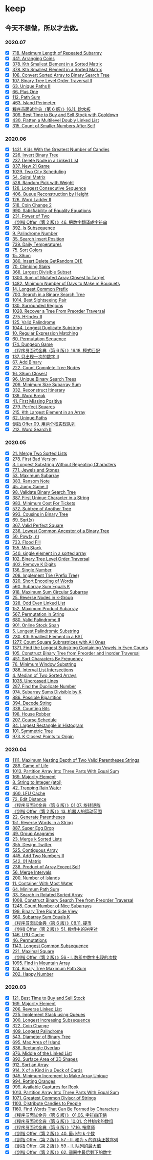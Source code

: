 # keep

## 今天不想做，所以才去做。

### 2020.07

-   [x] [718. Maximum Length of Repeated Subarray](https://github.com/Tcdian/keep/issues/241)
-   [x] [441. Arranging Coins](https://github.com/Tcdian/keep/issues/242)
-   [x] [378. Kth Smallest Element in a Sorted Matrix](https://github.com/Tcdian/keep/issues/243)
-   [x] [378. Kth Smallest Element in a Sorted Matrix](https://github.com/Tcdian/keep/issues/243)
-   [x] [108. Convert Sorted Array to Binary Search Tree](https://github.com/Tcdian/keep/issues/244)
-   [x] [107. Binary Tree Level Order Traversal II](https://github.com/Tcdian/keep/issues/245)
-   [x] [63. Unique Paths II](https://github.com/Tcdian/keep/issues/246)
-   [x] [66. Plus One](https://github.com/Tcdian/keep/issues/247)
-   [x] [112. Path Sum](https://github.com/Tcdian/keep/issues/248)
-   [x] [463. Island Perimeter](https://github.com/Tcdian/keep/issues/249)
-   [x] [程序员面试金典（第 6 版）》16.11. 跳水板](https://github.com/Tcdian/keep/issues/250)
-   [x] [309. Best Time to Buy and Sell Stock with Cooldown](https://github.com/Tcdian/keep/issues/251)
-   [x] [430. Flatten a Multilevel Doubly Linked List](https://github.com/Tcdian/keep/issues/252)
-   [x] [315. Count of Smaller Numbers After Self](https://github.com/Tcdian/keep/issues/253)

### 2020.06

-   [x] [1431. Kids With the Greatest Number of Candies](https://github.com/Tcdian/keep/issues/190)
-   [x] [226. Invert Binary Tree](https://github.com/Tcdian/keep/issues/191)
-   [x] [237. Delete Node in a Linked List](https://github.com/Tcdian/keep/issues/192)
-   [x] [837. New 21 Game](https://github.com/Tcdian/keep/issues/193)
-   [x] [1029. Two City Scheduling](https://github.com/Tcdian/keep/issues/194)
-   [x] [54. Spiral Matrix](https://github.com/Tcdian/keep/issues/195)
-   [x] [528. Random Pick with Weight](https://github.com/Tcdian/keep/issues/196)
-   [x] [128. Longest Consecutive Sequence](https://github.com/Tcdian/keep/issues/197)
-   [x] [406. Queue Reconstruction by Height](https://github.com/Tcdian/keep/issues/198)
-   [x] [126. Word Ladder II](https://github.com/Tcdian/keep/issues/199)
-   [x] [518. Coin Change 2](https://github.com/Tcdian/keep/issues/200)
-   [x] [990. Satisfiability of Equality Equations](https://github.com/Tcdian/keep/issues/201)
-   [x] [231. Power of Two](https://github.com/Tcdian/keep/issues/202)
-   [x] [《剑指 Offer（第 2 版）》46. 把数字翻译成字符串](https://github.com/Tcdian/keep/issues/203)
-   [x] [392. Is Subsequence](https://github.com/Tcdian/keep/issues/204)
-   [x] [9. Palindrome Number](https://github.com/Tcdian/keep/issues/205)
-   [x] [35. Search Insert Position](https://github.com/Tcdian/keep/issues/206)
-   [x] [739. Daily Temperatures](https://github.com/Tcdian/keep/issues/207)
-   [x] [75. Sort Colors](https://github.com/Tcdian/keep/issues/208)
-   [x] [15. 3Sum](https://github.com/Tcdian/keep/issues/209)
-   [x] [380. Insert Delete GetRandom O(1)](https://github.com/Tcdian/keep/issues/210)
-   [x] [70. Climbing Stairs](https://github.com/Tcdian/keep/issues/211)
-   [x] [368. Largest Divisible Subset](https://github.com/Tcdian/keep/issues/212)
-   [x] [1300. Sum of Mutated Array Closest to Target](https://github.com/Tcdian/keep/issues/213)
-   [x] [1482. Minimum Number of Days to Make m Bouquets](https://github.com/Tcdian/keep/issues/214)
-   [x] [14. Longest Common Prefix](https://github.com/Tcdian/keep/issues/215)
-   [x] [700. Search in a Binary Search Tree](https://github.com/Tcdian/keep/issues/216)
-   [x] [1014. Best Sightseeing Pair](https://github.com/Tcdian/keep/issues/217)
-   [x] [130. Surrounded Regions](https://github.com/Tcdian/keep/issues/218)
-   [x] [1028. Recover a Tree From Preorder Traversal](https://github.com/Tcdian/keep/issues/219)
-   [x] [275. H-Index II](https://github.com/Tcdian/keep/issues/220)
-   [x] [125. Valid Palindrome](https://github.com/Tcdian/keep/issues/221)
-   [x] [1044. Longest Duplicate Substring](https://github.com/Tcdian/keep/issues/222)
-   [x] [10. Regular Expression Matching](https://github.com/Tcdian/keep/issues/223)
-   [x] [60. Permutation Sequence](https://github.com/Tcdian/keep/issues/224)
-   [x] [174. Dungeon Game](https://github.com/Tcdian/keep/issues/225)
-   [x] [《程序员面试金典（第 6 版）》16.18. 模式匹配](https://github.com/Tcdian/keep/issues/226)
-   [x] [137. 只出现一次的数字 II](https://github.com/Tcdian/keep/issues/227)
-   [x] [67. Add Binary](https://github.com/Tcdian/keep/issues/228)
-   [x] [222. Count Complete Tree Nodes](https://github.com/Tcdian/keep/issues/229)
-   [x] [16. 3Sum Closest](https://github.com/Tcdian/keep/issues/230)
-   [x] [96. Unique Binary Search Trees](https://github.com/Tcdian/keep/issues/231)
-   [x] [209. Minimum Size Subarray Sum](https://github.com/Tcdian/keep/issues/232)
-   [x] [332. Reconstruct Itinerary](https://github.com/Tcdian/keep/issues/233)
-   [x] [139. Word Break](https://github.com/Tcdian/keep/issues/234)
-   [x] [41. First Missing Positive](https://github.com/Tcdian/keep/issues/235)
-   [x] [279. Perfect Squares](https://github.com/Tcdian/keep/issues/236)
-   [x] [215. Kth Largest Element in an Array](https://github.com/Tcdian/keep/issues/237)
-   [x] [62. Unique Paths](https://github.com/Tcdian/keep/issues/238)
-   [x] [剑指 Offer 09. 用两个栈实现队列](https://github.com/Tcdian/keep/issues/239)
-   [x] [212. Word Search II](https://github.com/Tcdian/keep/issues/240)

### 2020.05

-   [x] [21. Merge Two Sorted Lists](https://github.com/Tcdian/keep/issues/138)
-   [x] [278. First Bad Version](https://github.com/Tcdian/keep/issues/139)
-   [x] [3. Longest Substring Without Repeating Characters](https://github.com/Tcdian/keep/issues/140)
-   [x] [771. Jewels and Stones](https://github.com/Tcdian/keep/issues/141)
-   [x] [53. Maximum Subarray](https://github.com/Tcdian/keep/issues/142)
-   [x] [383. Ransom Note](https://github.com/Tcdian/keep/issues/143)
-   [x] [45. Jump Game II](https://github.com/Tcdian/keep/issues/144)
-   [x] [98. Validate Binary Search Tree](https://github.com/Tcdian/keep/issues/145)
-   [x] [387. First Unique Character in a String](https://github.com/Tcdian/keep/issues/146)
-   [x] [983. Minimum Cost For Tickets](https://github.com/Tcdian/keep/issues/147)
-   [x] [572. Subtree of Another Tree](https://github.com/Tcdian/keep/issues/148)
-   [x] [993. Cousins in Binary Tree](https://github.com/Tcdian/keep/issues/149)
-   [x] [69. Sqrt(x)](https://github.com/Tcdian/keep/issues/150)
-   [x] [367. Valid Perfect Square](https://github.com/Tcdian/keep/issues/151)
-   [x] [236. Lowest Common Ancestor of a Binary Tree](https://github.com/Tcdian/keep/issues/152)
-   [x] [50. Pow(x, n)](https://github.com/Tcdian/keep/issues/153)
-   [x] [733. Flood Fill](https://github.com/Tcdian/keep/issues/154)
-   [x] [155. Min Stack](https://github.com/Tcdian/keep/issues/155)
-   [x] [540. single element in a sorted array](https://github.com/Tcdian/keep/issues/156)
-   [x] [102. Binary Tree Level Order Traversal](https://github.com/Tcdian/keep/issues/157)
-   [x] [402. Remove K Digits](https://github.com/Tcdian/keep/issues/158)
-   [x] [136. Single Number](https://github.com/Tcdian/keep/issues/159)
-   [x] [208. Implement Trie (Prefix Tree)](https://github.com/Tcdian/keep/issues/160)
-   [x] [820. Short Encoding of Words](https://github.com/Tcdian/keep/issues/161)
-   [x] [560. Subarray Sum Equals K](https://github.com/Tcdian/keep/issues/162)
-   [x] [918. Maximum Sum Circular Subarray](https://github.com/Tcdian/keep/issues/163)
-   [x] [25. Reverse Nodes in k-Group](https://github.com/Tcdian/keep/issues/164)
-   [x] [328. Odd Even Linked List](https://github.com/Tcdian/keep/issues/165)
-   [x] [152. Maximum Product Subarray](https://github.com/Tcdian/keep/issues/166)
-   [x] [567. Permutation in String](https://github.com/Tcdian/keep/issues/167)
-   [x] [680. Valid Palindrome II](https://github.com/Tcdian/keep/issues/168)
-   [x] [901. Online Stock Span](https://github.com/Tcdian/keep/issues/169)
-   [x] [5. Longest Palindromic Substring](https://github.com/Tcdian/keep/issues/170)
-   [x] [230. Kth Smallest Element in a BST](https://github.com/Tcdian/keep/issues/171)
-   [x] [1277. Count Square Submatrices with All Ones](https://github.com/Tcdian/keep/issues/172)
-   [x] [1371. Find the Longest Substring Containing Vowels in Even Counts](https://github.com/Tcdian/keep/issues/173)
-   [x] [105. Construct Binary Tree from Preorder and Inorder Traversal](https://github.com/Tcdian/keep/issues/174)
-   [x] [451. Sort Characters By Frequency](https://github.com/Tcdian/keep/issues/175)
-   [x] [76. Minimum Window Substring](https://github.com/Tcdian/keep/issues/176)
-   [x] [986. Interval List Intersections](https://github.com/Tcdian/keep/issues/177)
-   [x] [4. Median of Two Sorted Arrays](https://github.com/Tcdian/keep/issues/178)
-   [x] [1035. Uncrossed Lines](https://github.com/Tcdian/keep/issues/179)
-   [x] [287. Find the Duplicate Number](https://github.com/Tcdian/keep/issues/180)
-   [x] [974. Subarray Sums Divisible by K](https://github.com/Tcdian/keep/issues/181)
-   [x] [886. Possible Bipartition](https://github.com/Tcdian/keep/issues/182)
-   [x] [394. Decode String](https://github.com/Tcdian/keep/issues/183)
-   [x] [338. Counting Bits](https://github.com/Tcdian/keep/issues/184)
-   [x] [198. House Robber](https://github.com/Tcdian/keep/issues/185)
-   [x] [207. Course Schedule](https://github.com/Tcdian/keep/issues/186)
-   [x] [84. Largest Rectangle in Histogram](https://github.com/Tcdian/keep/issues/187)
-   [x] [101. Symmetric Tree](https://github.com/Tcdian/keep/issues/188)
-   [x] [973. K Closest Points to Origin](https://github.com/Tcdian/keep/issues/189)

### 2020.04

-   [x] [1111. Maximum Nesting Depth of Two Valid Parentheses Strings](https://github.com/Tcdian/keep/issues/91)
-   [x] [289. Game of Life](https://github.com/Tcdian/keep/issues/92)
-   [x] [1013. Partition Array Into Three Parts With Equal Sum](https://github.com/Tcdian/keep/issues/93)
-   [x] [169. Majority Element](https://github.com/Tcdian/keep/issues/94)
-   [x] [8. String to Integer (atoi)](https://github.com/Tcdian/keep/issues/95)
-   [x] [42. Trapping Rain Water](https://github.com/Tcdian/keep/issues/96)
-   [x] [460. LFU Cache](https://github.com/Tcdian/keep/issues/97)
-   [x] [72. Edit Distance](https://github.com/Tcdian/keep/issues/98)
-   [x] [《程序员面试金典（第 6 版）》01.07. 旋转矩阵](https://github.com/Tcdian/keep/issues/103)
-   [x] [《剑指 Offer（第 2 版）》13. 机器人的运动范围](https://github.com/Tcdian/keep/issues/104)
-   [x] [22. Generate Parentheses](https://github.com/Tcdian/keep/issues/105)
-   [x] [151. Reverse Words in a String](https://github.com/Tcdian/keep/issues/106)
-   [x] [887. Super Egg Drop](https://github.com/Tcdian/keep/issues/107)
-   [x] [49. Group Anagrams](https://github.com/Tcdian/keep/issues/108)
-   [x] [23. Merge k Sorted Lists](https://github.com/Tcdian/keep/issues/109)
-   [x] [355. Design Twitter](https://github.com/Tcdian/keep/issues/110)
-   [x] [525. Contiguous Array](https://github.com/Tcdian/keep/issues/111)
-   [x] [445. Add Two Numbers II](https://github.com/Tcdian/keep/issues/112)
-   [x] [542. 01 Matrix](https://github.com/Tcdian/keep/issues/113)
-   [x] [238. Product of Array Except Self](https://github.com/Tcdian/keep/issues/114)
-   [x] [56. Merge Intervals](https://github.com/Tcdian/keep/issues/115)
-   [x] [200. Number of Islands](https://github.com/Tcdian/keep/issues/118)
-   [x] [11. Container With Most Water](https://github.com/Tcdian/keep/issues/119)
-   [x] [64. Minimum Path Sum](https://github.com/Tcdian/keep/issues/120)
-   [x] [33. Search in Rotated Sorted Array](https://github.com/Tcdian/keep/issues/123)
-   [x] [1008. Construct Binary Search Tree from Preorder Traversal](https://github.com/Tcdian/keep/issues/124)
-   [x] [1248. Count Number of Nice Subarrays](https://github.com/Tcdian/keep/issues/125)
-   [x] [199. Binary Tree Right Side View](https://github.com/Tcdian/keep/issues/126)
-   [x] [560. Subarray Sum Equals K](https://github.com/Tcdian/keep/issues/127)
-   [x] [《程序员面试金典（第 6 版）》08.11. 硬币](https://github.com/Tcdian/keep/issues/128)
-   [x] [《剑指 Offer（第 2 版）》51. 数组中的逆序对](https://github.com/Tcdian/keep/issues/129)
-   [x] [146. LRU Cache](https://github.com/Tcdian/keep/issues/130)
-   [x] [46. Permutations](https://github.com/Tcdian/keep/issues/131)
-   [x] [1143. Longest Common Subsequence](https://github.com/Tcdian/keep/issues/132)
-   [x] [221. Maximal Square](https://github.com/Tcdian/keep/issues/133)
-   [x] [《剑指 Offer（第 2 版）》56 - I. 数组中数字出现的次数](https://github.com/Tcdian/keep/issues/134)
-   [x] [1095. Find in Mountain Array](https://github.com/Tcdian/keep/issues/135)
-   [x] [124. Binary Tree Maximum Path Sum](https://github.com/Tcdian/keep/issues/136)
-   [x] [202. Happy Number](https://github.com/Tcdian/keep/issues/137)

### 2020.03

-   [x] [121. Best Time to Buy and Sell Stock](https://github.com/Tcdian/keep/issues/73)
-   [x] [169. Majority Element](https://github.com/Tcdian/keep/issues/94)
-   [x] [206. Reverse Linked List](https://github.com/Tcdian/keep/issues/80)
-   [x] [225. Implement Stack using Queues](https://github.com/Tcdian/keep/issues/90)
-   [x] [300. Longest Increasing Subsequence](https://github.com/Tcdian/keep/issues/99)
-   [x] [322. Coin Change](https://github.com/Tcdian/keep/issues/100)
-   [x] [409. Longest Palindrome](https://github.com/Tcdian/keep/issues/74)
-   [x] [543. Diameter of Binary Tree](https://github.com/Tcdian/keep/issues/101)
-   [x] [695. Max Area of Island](https://github.com/Tcdian/keep/issues/121)
-   [x] [836. Rectangle Overlap](https://github.com/Tcdian/keep/issues/72)
-   [x] [876. Middle of the Linked List](https://github.com/Tcdian/keep/issues/77)
-   [x] [892. Surface Area of 3D Shapes](https://github.com/Tcdian/keep/issues/83)
-   [x] [912. Sort an Array](https://github.com/Tcdian/keep/issues/122)
-   [x] [914. X of a Kind in a Deck of Cards](https://github.com/Tcdian/keep/issues/88)
-   [x] [945. Minimum Increment to Make Array Unique](https://github.com/Tcdian/keep/issues/78)
-   [x] [994. Rotting Oranges](https://github.com/Tcdian/keep/issues/82)
-   [x] [999. Available Captures for Rook](https://github.com/Tcdian/keep/issues/86)
-   [x] [1013. Partition Array Into Three Parts With Equal Sum](https://github.com/Tcdian/keep/issues/93)
-   [x] [1071. Greatest Common Divisor of Strings](https://github.com/Tcdian/keep/issues/102)
-   [x] [1103. Distribute Candies to People](https://github.com/Tcdian/keep/issues/84)
-   [x] [1160. Find Words That Can Be Formed by Characters](https://github.com/Tcdian/keep/issues/71)
-   [x] [《程序员面试金典（第 6 版）》 01.06. 字符串压缩](https://github.com/Tcdian/keep/issues/75)
-   [x] [《程序员面试金典（第 6 版）》10.01. 合并排序的数组](https://github.com/Tcdian/keep/issues/81)
-   [x] [《程序员面试金典（第 6 版）》17.16. 按摩师](https://github.com/Tcdian/keep/issues/79)
-   [x] [《剑指 Offer（第 2 版）》40. 最小的 k 个数](https://github.com/Tcdian/keep/issues/76)
-   [x] [《剑指 Offer（第 2 版）》57 - II. 和为 s 的连续正数序列](https://github.com/Tcdian/keep/issues/85)
-   [x] [《剑指 Offer（第 2 版）》59 - II. 队列的最大值](https://github.com/Tcdian/keep/issues/87)
-   [x] [《剑指 Offer（第 2 版）》62. 圆圈中最后剩下的数字](https://github.com/Tcdian/keep/issues/89)
